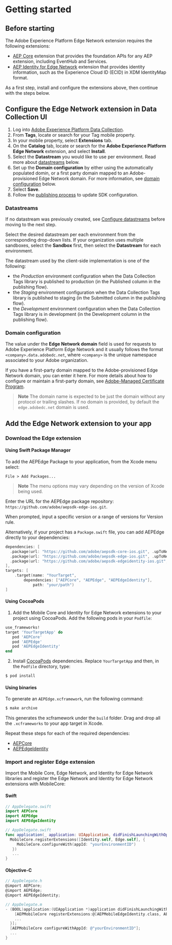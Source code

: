 # Getting started

## Before starting

The Adobe Experience Platform Edge Network extension requires the following extensions:
- [AEP Core](https://github.com/adobe/aepsdk-core-ios.git) extension that provides the foundation APIs for any AEP extension, including EventHub and Services.
- [AEP Identity for Edge Network](https://github.com/adobe/aepsdk-edgeidentity-ios.git) extension that provides identity information, such as the Experience Cloud ID (ECID) in XDM IdentityMap format.

As a first step, install and configure the extensions above, then continue with the steps below.

## Configure the Edge Network extension in Data Collection UI
1. Log into [Adobe Experience Platform Data Collection](https://experience.adobe.com/data-collection).
2. From **Tags**, locate or search for your Tag mobile property.
3. In your mobile property, select **Extensions** tab.
4. On the **Catalog** tab, locate or search for the **Adobe Experience Platform Edge Network** extension, and select **Install**.
5. Select the **Datastream** you would like to use per environment. Read more about [datastreams](#datastreams) below.
6. Set up the **Domain configuration** by either using the automatically populated domin, or a first party domain mapped to an Adobe-provisioned Edge Network domain. For more information, see [domain configuration](#domain-configuration) below.
7. Select **Save**.
8. Follow the [publishing process](https://aep-sdks.gitbook.io/docs/getting-started/create-a-mobile-property#publish-the-configuration) to update SDK configuration.

### Datastreams

If no datastream was previously created, see [Configure datastreams](https://aep-sdks.gitbook.io/docs/getting-started/configure-datastreams) before moving to the next step.

Select the desired datastream per each environment from the corresponding drop-down lists. If your organization uses multiple sandboxes, select the **Sandbox** first, then select the **Datastream** for each environment.

The datastream used by the client-side implementation is one of the following:

- the _Production_ environment configuration when the Data Collection Tags library is published to production (in the Published column in the publishing flow).
- the _Staging_ environment configuration when the Data Collection Tags library is published to staging (in the Submitted column in the publishing flow).
- the _Development_ environment configuration when the Data Collection Tags library is in development (in the Development column in the publishing flow).

### Domain configuration

The value under the **Edge Network domain** field is used for requests to Adobe Experience Platform Edge Network and it usually follows the format `<company>.data.adobedc.net`, where `<company>` is the unique namespace associated to your Adobe organization.

If you have a first-party domain mapped to the Adobe-provisioned Edge Network domain, you can enter it here. For more details about how to configure or maintain a first-party domain, see [Adobe-Managed Certificate Program](https://experienceleague.adobe.com/docs/core-services/interface/administration/ec-cookies/cookies-first-party.html?lang=en#adobe-managed-certificate-program).

> **Note**
> The domain name is expected to be just the domain without any protocol or trailing slashes. If no domain is provided, by default the `edge.adobedc.net` domain is used.

## Add the Edge Network extension to your app

### Download the Edge extension

#### Using Swift Package Manager

To add the AEPEdge Package to your application, from the Xcode menu select:

`File > Add Packages...`

> **Note**
>  The menu options may vary depending on the version of Xcode being used.

Enter the URL for the AEPEdge package repository: `https://github.com/adobe/aepsdk-edge-ios.git`.

When prompted, input a specific version or a range of versions for Version rule.

Alternatively, if your project has a `Package.swift` file, you can add AEPEdge directly to your dependencies:

```swift
dependencies: [
  .package(url: "https://github.com/adobe/aepsdk-core-ios.git", .upToNextMajor(from: "3.6.0"))
  .package(url: "https://github.com/adobe/aepsdk-edge-ios.git", .upToNextMajor(from: "1.4.0"))
  .package(url: "https://github.com/adobe/aepsdk-edgeidentity-ios.git", .upToNextMajor(from: "1.1.0"))
],
targets: [
    .target(name: "YourTarget",
        dependencies: ["AEPCore", "AEPEdge", "AEPEdgeIdentity"],
            path: "your/path")
]
```

#### Using CocoaPods

1. Add the Mobile Core and Identity for Edge Network extensions to your project using CocoaPods. Add the following pods in your `Podfile`:

  ```ruby
  use_frameworks!
  target 'YourTargetApp' do
     pod 'AEPCore'
     pod 'AEPEdge'
     pod 'AEPEdgeIdentity'
  end
  ```

2. Install [CocoaPods](https://cocoapods.org/) dependencies. Replace `YourTargetApp` and then, in the `Podfile` directory, type:

  ```bash
  $ pod install
  ```

#### Using binaries

To generate an `AEPEdge.xcframework`, run the following command:

  ```ruby
  $ make archive
  ```

This generates the xcframework under the `build` folder. Drag and drop all the `.xcframeworks` to your app target in Xcode.

Repeat these steps for each of the required dependencies:
- [AEPCore](https://github.com/adobe/aepsdk-core-ios#binaries)
- [AEPEdgeIdentity](https://github.com/adobe/aepsdk-edgeidentity-ios#binaries)

### Import and register Edge extension

Import the Mobile Core, Edge Network, and Identity for Edge Network libraries and register the Edge Network and Identity for Edge Network extensions with MobileCore:

#### Swift
  ```swift
  // AppDelegate.swift
  import AEPCore
  import AEPEdge
  import AEPEdgeIdentity
  ```

  ```swift
  // AppDelegate.swift
  func application(_ application: UIApplication, didFinishLaunchingWithOptions launchOptions: [UIApplication.LaunchOptionsKey: Any]?) -> Bool {
    MobileCore.registerExtensions([Identity.self, Edge.self], {
       MobileCore.configureWith(appId: "yourEnvironmentID")
     })
     ...
  }
  ```

#### Objective-C
  ```objectivec
  // AppDelegate.h
  @import AEPCore;
  @import AEPEdge;
  @import AEPEdgeIdentity;
  ```

  ```objectivec
  // AppDelegate.m
  - (BOOL)application:(UIApplication *)application didFinishLaunchingWithOptions:(NSDictionary *)launchOptions {
      [AEPMobileCore registerExtensions:@[AEPMobileEdgeIdentity.class, AEPMobileEdge.class] completion:^{
      ...
    }];
    [AEPMobileCore configureWithAppId: @"yourEnvironmentID"];
    ...
  }
  ```
